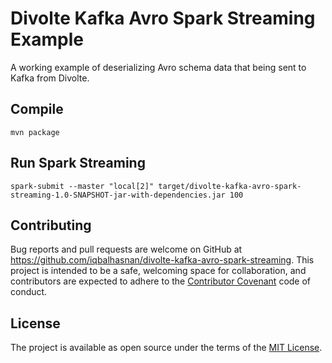 # Divolte Kafka Avro Spark Streaming Example

A working example of deserializing Avro schema data that being sent to Kafka from Divolte.

## Compile

```shell
mvn package
```

## Run Spark Streaming

```shell
spark-submit --master "local[2]" target/divolte-kafka-avro-spark-streaming-1.0-SNAPSHOT-jar-with-dependencies.jar 100
```

## Contributing

Bug reports and pull requests are welcome on GitHub at https://github.com/iqbalhasnan/divolte-kafka-avro-spark-streaming. This project is intended to be a safe, welcoming space for collaboration, and contributors are expected to adhere to the [Contributor Covenant](http://contributor-covenant.org) code of conduct.

## License

The project is available as open source under the terms of the [MIT License](http://opensource.org/licenses/MIT).
